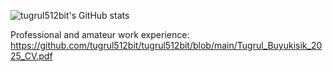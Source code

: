 ![tugrul512bit's GitHub stats](https://github-readme-stats.vercel.app/api?username=tugrul512bit&show_icons=true&theme=radical)

Professional and amateur work experience: https://github.com/tugrul512bit/tugrul512bit/blob/main/Tugrul_Buyukisik_2025_CV.pdf

